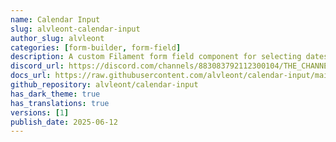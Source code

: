 ```yaml
---
name: Calendar Input
slug: alvleont-calendar-input
author_slug: alvleont
categories: [form-builder, form-field]
description: A custom Filament form field component for selecting dates using a calendar input with localization support.
discord_url: https://discord.com/channels/883083792112300104/THE_CHANNEL_ID
docs_url: https://raw.githubusercontent.com/alvleont/calendar-input/main/README.md
github_repository: alvleont/calendar-input
has_dark_theme: true
has_translations: true
versions: [1]
publish_date: 2025-06-12
---
```

